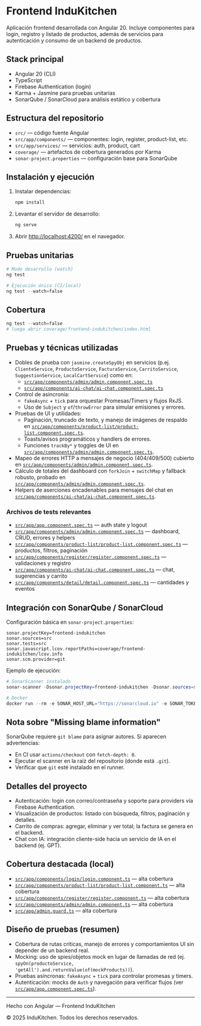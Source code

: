 # Frontend InduKitchen

Aplicación frontend desarrollada con Angular 20. Incluye componentes para login, registro y listado de productos, además de servicios para autenticación y consumo de un backend de productos.

## Stack principal

- Angular 20 (CLI)
- TypeScript
- Firebase Authentication (login)
- Karma + Jasmine para pruebas unitarias
- SonarQube / SonarCloud para análisis estático y cobertura

## Estructura del repositorio

- `src/` — código fuente Angular
- `src/app/components/` — componentes: login, register, product-list, etc.
- `src/app/services/` — servicios: auth, product, cart
- `coverage/` — artefactos de cobertura generados por Karma
- `sonar-project.properties` — configuración base para SonarQube

## Instalación y ejecución

1. Instalar dependencias:

   ```powershell
   npm install
   ```

2. Levantar el servidor de desarrollo:

   ```powershell
   ng serve
   ```

3. Abrir [http://localhost:4200/](http://localhost:4200/) en el navegador.

## Pruebas unitarias

```powershell
# Modo desarrollo (watch)
ng test

# Ejecución única (CI/local)
ng test --watch=false
```

## Cobertura

```powershell
ng test --watch=false
# luego abrir coverage/frontend-indukitchen/index.html
```

## Pruebas y técnicas utilizadas

- Dobles de prueba con `jasmine.createSpyObj` en servicios (p.ej. `ClienteService`, `ProductoService`, `FacturaService`, `CarritoService`, `SuggestionService`, `LocalCartService`) como en:
  - [`src/app/components/admin/admin.component.spec.ts`](src/app/components/admin/admin.component.spec.ts)
  - [`src/app/components/ai-chat/ai-chat.component.spec.ts`](src/app/components/ai-chat/ai-chat.component.spec.ts)
- Control de asincronía:
  - `fakeAsync` + `tick` para orquestar Promesas/Timers y flujos RxJS.
  - Uso de `Subject` y `of`/`throwError` para simular emisiones y errores.
- Pruebas de UI y utilidades:
  - Paginación, truncado de texto, y manejo de imágenes de respaldo en [`src/app/components/product-list/product-list.component.spec.ts`](src/app/components/product-list/product-list.component.spec.ts).
  - Toasts/avisos programáticos y handlers de errores.
  - Funciones `trackBy*` y toggles de UI en [`src/app/components/admin/admin.component.spec.ts`](src/app/components/admin/admin.component.spec.ts).
- Mapeo de errores HTTP a mensajes de negocio (404/409/500) cubierto en [`src/app/components/admin/admin.component.spec.ts`](src/app/components/admin/admin.component.spec.ts).
- Cálculo de totales del dashboard con `forkJoin` + `switchMap` y fallback robusto, probado en [`src/app/components/admin/admin.component.spec.ts`](src/app/components/admin/admin.component.spec.ts).
- Helpers de aserciones encadenables para mensajes del chat en [`src/app/components/ai-chat/ai-chat.component.spec.ts`](src/app/components/ai-chat/ai-chat.component.spec.ts).

### Archivos de tests relevantes

- [`src/app/app.component.spec.ts`](src/app/app.component.spec.ts) — auth state y logout
- [`src/app/components/admin/admin.component.spec.ts`](src/app/components/admin/admin.component.spec.ts) — dashboard, CRUD, errores y helpers
- [`src/app/components/product-list/product-list.component.spec.ts`](src/app/components/product-list/product-list.component.spec.ts) — productos, filtros, paginación
- [`src/app/components/register/register.component.spec.ts`](src/app/components/register/register.component.spec.ts) — validaciones y registro
- [`src/app/components/ai-chat/ai-chat.component.spec.ts`](src/app/components/ai-chat/ai-chat.component.spec.ts) — chat, sugerencias y carrito
- [`src/app/components/detail/detail.component.spec.ts`](src/app/components/detail/detail.component.spec.ts) — cantidades y eventos

## Integración con SonarQube / SonarCloud

Configuración básica en `sonar-project.properties`:

```properties
sonar.projectKey=frontend-indukitchen
sonar.sources=src
sonar.tests=src
sonar.javascript.lcov.reportPaths=coverage/frontend-indukitchen/lcov.info
sonar.scm.provider=git
```

Ejemplo de ejecución:

```powershell
# SonarScanner instalado
sonar-scanner -Dsonar.projectKey=frontend-indukitchen -Dsonar.sources=src -Dsonar.tests=src -Dsonar.javascript.lcov.reportPaths=coverage/frontend-indukitchen/lcov.info

# Docker
docker run --rm -e SONAR_HOST_URL="https://sonarcloud.io" -e SONAR_TOKEN="<TOKEN>" -v "%cd%":/usr/src sonarsource/sonar-scanner-cli
```

## Nota sobre "Missing blame information"

SonarQube requiere `git blame` para asignar autores. Si aparecen advertencias:

- En CI usar `actions/checkout` con `fetch-depth: 0`.
- Ejecutar el scanner en la raíz del repositorio (donde está `.git`).
- Verificar que `git` esté instalado en el runner.

## Detalles del proyecto

- Autenticación: login con correo/contraseña y soporte para providers vía Firebase Authentication.
- Visualización de productos: listado con búsqueda, filtros, paginación y detalles.
- Carrito de compras: agregar, eliminar y ver total; la factura se genera en el backend.
- Chat con IA: integración cliente-side hacia un servicio de IA en el backend (ej. GPT).

## Cobertura destacada (local)

- [`src/app/components/login/login.component.ts`](src/app/components/login/login.component.ts) — alta cobertura
- [`src/app/components/product-list/product-list.component.ts`](src/app/components/product-list/product-list.component.ts) — alta cobertura
- [`src/app/components/register/register.component.ts`](src/app/components/register/register.component.ts) — alta cobertura
- [`src/app/components/admin/admin.component.ts`](src/app/components/admin/admin.component.ts) — alta cobertura
- [`src/app/admin.guard.ts`](src/app/admin.guard.ts) — alta cobertura

## Diseño de pruebas (resumen)

- Cobertura de rutas críticas, manejo de errores y comportamientos UI sin depender de un backend real.
- Mocking: uso de spies/objetos mock en lugar de llamadas de red (ej. `spyOn(productoService, 'getAll').and.returnValue(of(mockProducts))`).
- Pruebas asíncronas: `fakeAsync` + `tick` para controlar promesas y timers.
- Autenticación: mocks de `Auth` y navegación para verificar flujos (ver [`src/app/app.component.spec.ts`](src/app/app.component.spec.ts)).

---

Hecho con Angular — Frontend InduKitchen

© 2025 InduKitchen. Todos los derechos reservados.
